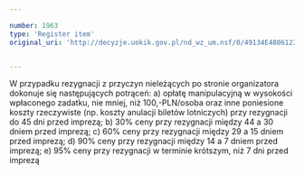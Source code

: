 ```yaml
---

number: 1963
type: 'Register item'
original_uri: 'http://decyzje.uokik.gov.pl/nd_wz_um.nsf/0/49134E480612320CC12577490021E8DF?OpenDocument'


---
```


W przypadku rezygnacji z przyczyn nieleżących po stronie organizatora dokonuje się następujących potrąceń:
a) opłatę manipulacyjną w wysokości wpłaconego zadatku, nie mniej, niż 100,-PLN/osoba oraz inne poniesione koszty rzeczywiste (np. koszty anulacji biletów lotniczych) przy rezygnacji do 45 dni przed imprezą;
b) 30% ceny przy rezygnacji między 44 a 30 dniem przed imprezą;
c) 60% ceny przy rezygnacji między 29 a 15 dniem przed imprezą;
d) 90% ceny przy rezygnacji między 14 a 7 dniem przed imprezą;
e) 95% ceny przy rezygnacji w terminie krótszym, niż 7 dni przed imprezą
